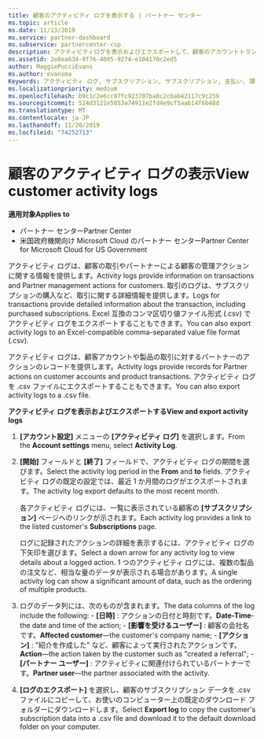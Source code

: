 ```yaml
---
title: 顧客のアクティビティ ログを表示する | パートナー センター
ms.topic: article
ms.date: 11/13/2019
ms.service: partner-dashboard
ms.subservice: partnercenter-csp
description: アクティビティログを表示およびエクスポートして、顧客のアカウントトランザクションやその他の顧客関連のパートナー管理アクティビティに関する洞察を得る方法について説明します。
ms.assetid: 2e8ea634-9f76-4005-9274-e104170c2ed5
author: MaggiePucciEvans
ms.author: evansma
Keywords: アクティビティ ログ, サブスクリプション, サブスクリプション, 支払い, 課金, トランザクション
ms.localizationpriority: medium
ms.openlocfilehash: b9c1c2e6cc97fc923707ba8c2cbab42117c9c259
ms.sourcegitcommit: 524d3121e5053a74911e2fd4e9cf5aab14f6b48d
ms.translationtype: MT
ms.contentlocale: ja-JP
ms.lasthandoff: 11/20/2019
ms.locfileid: "74252713"
---
```

# <a name="view-customer-activity-logs"></a><span data-ttu-id="ac97a-104">顧客のアクティビティ ログの表示</span><span class="sxs-lookup"><span data-stu-id="ac97a-104">View customer activity logs</span></span>

<span data-ttu-id="ac97a-105">**適用対象**</span><span class="sxs-lookup"><span data-stu-id="ac97a-105">**Applies to**</span></span>

-  <span data-ttu-id="ac97a-106">パートナー センター</span><span class="sxs-lookup"><span data-stu-id="ac97a-106">Partner Center</span></span>
-  <span data-ttu-id="ac97a-107">米国政府機関向け Microsoft Cloud のパートナー センター</span><span class="sxs-lookup"><span data-stu-id="ac97a-107">Partner Center for Microsoft Cloud for US Government</span></span>


<span data-ttu-id="ac97a-108">アクティビティ ログは、顧客の取引やパートナーによる顧客の管理アクションに関する情報を提供します。</span><span class="sxs-lookup"><span data-stu-id="ac97a-108">Activity logs provide information on transactions and Partner management actions for customers.</span></span> <span data-ttu-id="ac97a-109">取引のログは、サブスクリプションの購入など、取引に関する詳細情報を提供します。</span><span class="sxs-lookup"><span data-stu-id="ac97a-109">Logs for transactions provide detailed information about the transaction, including purchased subscriptions.</span></span> <span data-ttu-id="ac97a-110">Excel 互換のコンマ区切り値ファイル形式 (.csv) でアクティビティ ログをエクスポートすることもできます。</span><span class="sxs-lookup"><span data-stu-id="ac97a-110">You can also export activity logs to an Excel-compatible comma-separated value file format (.csv).</span></span>

<span data-ttu-id="ac97a-111">アクティビティ ログは、顧客アカウントや製品の取引に対するパートナーのアクションのレコードを提供します。</span><span class="sxs-lookup"><span data-stu-id="ac97a-111">Activity logs provide records for Partner actions on customer accounts and product transactions.</span></span> <span data-ttu-id="ac97a-112">アクティビティ ログを .csv ファイルにエクスポートすることもできます。</span><span class="sxs-lookup"><span data-stu-id="ac97a-112">You can also export activity logs to a .csv file.</span></span>

<span data-ttu-id="ac97a-113">**アクティビティ ログを表示およびエクスポートする**</span><span class="sxs-lookup"><span data-stu-id="ac97a-113">**View and export activity logs**</span></span>

1.  <span data-ttu-id="ac97a-114">**[アカウント設定]** メニューの **[アクティビティ ログ]** を選択します。</span><span class="sxs-lookup"><span data-stu-id="ac97a-114">From the **Account settings** menu, select **Activity Log**.</span></span>
2.  <span data-ttu-id="ac97a-115">**[開始]** フィールドと **[終了]** フィールドで、アクティビティ ログの期間を選びます。</span><span class="sxs-lookup"><span data-stu-id="ac97a-115">Select the activity log period in the **From** and **to** fields.</span></span> <span data-ttu-id="ac97a-116">アクティビティ ログの既定の設定では、最近 1 か月間のログがエクスポートされます。</span><span class="sxs-lookup"><span data-stu-id="ac97a-116">The activity log export defaults to the most recent month.</span></span>

    <span data-ttu-id="ac97a-117">各アクティビティ ログには、一覧に表示されている顧客の **[サブスクリプション]** ページへのリンクが示されます。</span><span class="sxs-lookup"><span data-stu-id="ac97a-117">Each activity log provides a link to the listed customer's **Subscriptions** page.</span></span>

    <span data-ttu-id="ac97a-118">ログに記録されたアクションの詳細を表示するには、アクティビティ ログの下矢印を選びます。</span><span class="sxs-lookup"><span data-stu-id="ac97a-118">Select a down arrow for any activity log to view details about a logged action.</span></span> <span data-ttu-id="ac97a-119">1 つのアクティビティ ログには、複数の製品の注文など、相当な量のデータが表示される場合があります。</span><span class="sxs-lookup"><span data-stu-id="ac97a-119">A single activity log can show a significant amount of data, such as the ordering of multiple products.</span></span>

3.   <span data-ttu-id="ac97a-120">ログのデータ列には、次のものが含まれます。</span><span class="sxs-lookup"><span data-stu-id="ac97a-120">The data columns of the log include the following:</span></span>
    -   <span data-ttu-id="ac97a-121">**[日時]** : アクションの日付と時刻です。</span><span class="sxs-lookup"><span data-stu-id="ac97a-121">**Date-Time**-the date and time of the action;</span></span>
    -   <span data-ttu-id="ac97a-122">**[影響を受けるユーザー]** : 顧客の会社名です。</span><span class="sxs-lookup"><span data-stu-id="ac97a-122">**Affected customer**—the customer's company name;</span></span>
    -   <span data-ttu-id="ac97a-123">**[アクション]** : "紹介を作成した" など、顧客によって実行されたアクションです。</span><span class="sxs-lookup"><span data-stu-id="ac97a-123">**Action**—the action taken by the customer such as "created a referral";</span></span>
    -   <span data-ttu-id="ac97a-124">**[パートナー ユーザー]** : アクティビティに関連付けられているパートナーです。</span><span class="sxs-lookup"><span data-stu-id="ac97a-124">**Partner user**—the partner associated with the activity.</span></span>

4.  <span data-ttu-id="ac97a-125">**[ログのエクスポート]** を選択し、顧客のサブスクリプション データを .csv ファイルにコピーして、お使いのコンピューター上の既定のダウンロード フォルダーにダウンロードします。</span><span class="sxs-lookup"><span data-stu-id="ac97a-125">Select **Export log** to copy the customer's subscription data into a .csv file and download it to the default download folder on your computer.</span></span>
    
 

 



